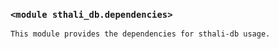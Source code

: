 ### `<module sthali_db.dependencies>`

```
This module provides the dependencies for sthali-db usage.
```